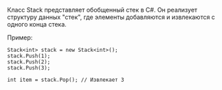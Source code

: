 Класс Stack<T> представляет обобщенный стек в C#.
  Он реализует структуру данных "стек", где элементы добавляются и извлекаются с одного конца стека. 
  
  Пример:
  
  ```
  Stack<int> stack = new Stack<int>();
stack.Push(1);
stack.Push(2);
stack.Push(3);

int item = stack.Pop(); // Извлекает 3
```
